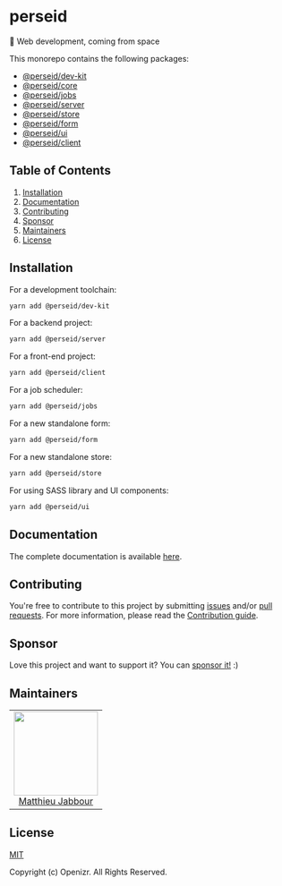 # perseid

🌠 Web development, coming from space

This monorepo contains the following packages:
- [@perseid/dev-kit](https://github.com/openizr/perseid/tree/main/packages/dev-kit)
- [@perseid/core](https://github.com/openizr/perseid/tree/main/packages/core)
- [@perseid/jobs](https://github.com/openizr/perseid/tree/main/packages/jobs)
- [@perseid/server](https://github.com/openizr/perseid/tree/main/packages/server)
- [@perseid/store](https://github.com/openizr/perseid/tree/main/packages/store)
- [@perseid/form](https://github.com/openizr/perseid/tree/main/packages/form)
- [@perseid/ui](https://github.com/openizr/perseid/tree/main/packages/ui)
- [@perseid/client](https://github.com/openizr/perseid/tree/main/packages/client)


## Table of Contents

1. [Installation](#Installation)
2. [Documentation](#Documentation)
3. [Contributing](#Contributing)
4. [Sponsor](#Sponsor)
5. [Maintainers](#Maintainers)
6. [License](#License)


## Installation

For a development toolchain:

```bash
yarn add @perseid/dev-kit
```

For a backend project:

```bash
yarn add @perseid/server
```

For a front-end project:

```bash
yarn add @perseid/client
```

For a job scheduler:

```bash
yarn add @perseid/jobs
```

For a new standalone form:

```bash
yarn add @perseid/form
```

For a new standalone store:

```bash
yarn add @perseid/store
```

For using SASS library and UI components:

```bash
yarn add @perseid/ui
```


## Documentation

The complete documentation is available [here](https://perseid.dev).


## Contributing

You're free to contribute to this project by submitting [issues](https://github.com/openizr/perseid/issues) and/or [pull requests](https://github.com/perseid/perseid/pulls). For more information, please read the [Contribution guide](https://github.com/openizr/perseid/blob/master/CONTRIBUTING.md).


## Sponsor

Love this project and want to support it? You can [sponsor it!](https://github.com/sponsors/openizr) :)


## Maintainers

<table>
  <tbody>
    <tr>
      <td align="center">
        <img width="150" height="150" src="https://avatars.githubusercontent.com/u/29428247?v=4&s=150">
        </br>
        <a href="https://github.com/matthieujabbour">Matthieu Jabbour</a>
      </td>
    </tr>
  <tbody>
</table>


## License

[MIT](http://opensource.org/licenses/MIT)

Copyright (c) Openizr. All Rights Reserved.
